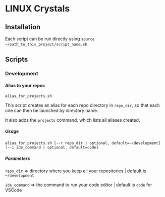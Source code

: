 # LINUX Crystals

## Installation

Each script can be run directly using `source ~/path_to_this_project/script_name.sh`.

## Scripts

### Development

#### Alias to your repos

`alias_for_projects.sh`

This script creates an alias for each repo directory in `repo_dir`, so that each one can then be launched by directory name.

It also adds the `projects` command, which lists all aliases created.

##### Usage

`alias_for_projects.sh [--r repo_dir | optional, default=~/development] [--i ide_command | optional, default=code]`

##### Parameters

`repo_dir` => directory where you keep all your repositories | default is `~/development`

`ide_command` => the command to run your code editor | default is `code` for VSCode

